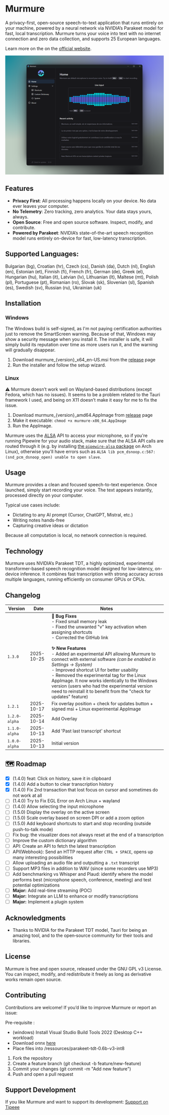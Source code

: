 # Murmure

A privacy-first, open-source speech-to-text application that runs entirely on your machine, powered by a neural network via NVIDIA’s Parakeet model for fast, local transcription. Murmure turns your voice into text with no internet connection and zero data collection, and supports 25 European languages.

Learn more on the on the [official website](https://murmure.al1x-ai.com/).

![demo](public/murmure-screenshot-beautiful.png)

## Features

- **Privacy First**: All processing happens locally on your device. No data ever leaves your computer.
- **No Telemetry**: Zero tracking, zero analytics. Your data stays yours, always.
- **Open Source**: Free and open source software. Inspect, modify, and contribute.
- **Powered by Parakeet**: NVIDIA’s state-of-the-art speech recognition model runs entirely on-device for fast, low-latency transcription.

## Supported Languages:

Bulgarian (bg), Croatian (hr), Czech (cs), Danish (da), Dutch (nl), English (en), Estonian (et), Finnish (fi), French (fr), German (de), Greek (el), Hungarian (hu), Italian (it), Latvian (lv), Lithuanian (lt), Maltese (mt), Polish (pl), Portuguese (pt), Romanian (ro), Slovak (sk), Slovenian (sl), Spanish (es), Swedish (sv), Russian (ru), Ukrainian (uk)

## Installation

### Windows

The Windows build is self-signed, as I'm not paying certification authorities just to remove the SmartScreen warning. Because of that, Windows may show a security message when you install it. The installer is safe, it will simply build its reputation over time as more users run it, and the warning will gradually disappear.

1. Download murmure_{version}_x64_en-US.msi from the [release](https://github.com/Kieirra/murmure/releases) page
2. Run the installer and follow the setup wizard.

### Linux

⚠️ Murmure doesn’t work well on Wayland-based distributions (except Fedora, which has no issues). It seems to be a problem related to the Tauri framework I used, and being on X11 doesn’t make it easy for me to fix the issue.

1. Download murmure_{version}_amd64.AppImage from [release](https://github.com/Kieirra/murmure/releases) page
2. Make it executable: `chmod +x murmure-x86_64.AppImage`
3. Run the AppImage.

Murmure uses the [ALSA](https://www.alsa-project.org/wiki/Main_Page) API to
access your microphone, so if you're running Pipewire for your audio stack,
make sure that the ALSA API calls are routed through it (e.g. by installing
[the `pipewire-alsa`
package](https://archlinux.org/packages/extra/x86_64/pipewire-alsa/) on Arch
Linux), otherwise you'll have errors such as `ALSA lib
pcm_dsnoop.c:567:(snd_pcm_dsnoop_open) unable to open slave`.

## Usage

Murmure provides a clean and focused speech-to-text experience.
Once launched, simply start recording your voice. The text appears instantly, processed directly on your computer.

Typical use cases include:

- Dictating to any AI prompt (Cursor, ChatGPT, Mistral, etc.)
- Writing notes hands-free
- Capturing creative ideas or dictation

Because all computation is local, no network connection is required.

## Technology

Murmure uses NVIDIA’s Parakeet TDT, a highly optimized, experimental transformer-based speech recognition model designed for low-latency, on-device inference. It combines fast transcription with strong accuracy across multiple languages, running efficiently on consumer GPUs or CPUs.

## Changelog

| Version       | Date       | Notes                                                                                                                                                                                                                                                                    |
| ------------- | ---------- | ------------------------------------------------------------------------------------------------------------------------------------------------------------------------------------------------------------------------------------------------------------------------ |
| `1.3.0`       | 2025-10-25 | **🐛 Bug Fixes**<br>- Fixed small memory leak<br>- Fixed the unwanted \"v\" key activation when assigning shortcuts<br>- Corrected the GitHub link<br><br>**✨ New Features**<br>- Added an experimental API allowing Murmure to connect with external software _(can be enabled in Settings → System)_<br>- Improved shortcut UI for better usability<br>- Removed the experimental tag for the Linux AppImage. It now works identically to the Windows version (users who had the experimental version need to reinstall it to benefit from the "check for updates" feature) |
| `1.2.1`       | 2025-10-17 | Fix overlay position + check for updates button + signed msi + Linux experimental AppImage                                                                                                                                                                               |
| `1.2.0-alpha` | 2025-10-14 | Add Overlay                                                                                                                                                                                                                                                              |
| `1.1.0-alpha` | 2025-10-13 | Add 'Past last transcript' shortcut                                                                                                                                                                                                                                      |
| `1.0.0-alpha` | 2025-10-13 | Initial version                                                                                                                                                                                                                                                          |
## 🗺️ Roadmap 

- [x] (1.4.0) feat: Click on history, save it in clipboard  
- [x] (1.4.0) Add a button to clear transcription history
- [x] (1.4.0) Fix 2nd transaction that lost focus on cursor and sometimes do not work at all
- [ ] (1.4.0) Try to Fix EGL Error on Arch Linux + wayland 
- [ ] (1.4.0) Allow selecting the input microphone 
- [ ] (1.5.0) Display the overlay on the active screen  
- [ ] (1.5.0) Scale overlay based on screen DPI or add a zoom option  
- [ ] (1.5.0) Add keyboard shortcuts to start and stop recording (outside push-to-talk mode)  
- [ ] Fix bug: the visualizer does not always reset at the end of a transcription  
- [ ] Improve the custom dictionary algorithm  
- [ ] API: Create an API to fetch the latest transcription  
- [ ] API(Webhook): Send an HTTP request after `CTRL + SPACE`, opens up many interesting possibilities  
- [ ] Allow uploading an audio file and outputting a `.txt` transcript  
- [ ] Support MP3 files in addition to WAV (since some recorders use MP3)  
- [ ] Add benchmarking vs Whisper and Plaud: identify where the model performs best (microphone speech, conference, meeting) and test potential optimizations  
- [ ] **Major:** Add real-time streaming (POC) 
- [ ] **Major:** Integrate an LLM to enhance or modify transcriptions  
- [ ] **Major:** Implement a plugin system  

## Acknowledgments

- Thanks to NVIDIA for the Parakeet TDT model, Tauri for being an amazing tool, and to the open‑source community for their tools and libraries.

## License

Murmure is free and open source, released under the GNU GPL v3 License.
You can inspect, modify, and redistribute it freely as long as derivative works remain open source.

## Contributing

Contributions are welcome!
If you’d like to improve Murmure or report an issue:

Pre-requisite :

- (windows) Install Visual Studio Build Tools 2022 (Desktop C++ workload)
- Download onnx [here](https://www.dropbox.com/scl/fi/ufc74ed80777f5oq407a7/parakeet-tdt-0.6b-v3-int8.tar.gz?rlkey=qfpfxjc0lkn0tczqhecvv4fup&st=072tatpp&dl=0) 
- Place files into /ressources/parakeet-tdt-0.6b-v3-int8

1. Fork the repository
2. Create a feature branch (git checkout -b feature/new-feature)
3. Commit your changes (git commit -m "Add new feature")
4. Push and open a pull request

## Support Development

If you like Murmure and want to support its development: [Support on Tipeee](https://fr.tipeee.com/murmure-al1x-ai/)
